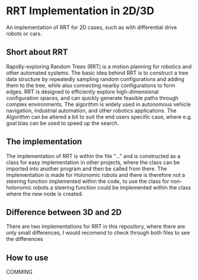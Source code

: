 # RRT Implementation in 2D/3D
An implementation of RRT for 2D cases, such as with differential drive robots or cars.

## Short about RRT
Rapidly-exploring Random Trees (RRT) is a motion planning for robotics and other automated systems. The basic idea behind RRT is to construct a tree data structure by repeatedly sampling random configurations and adding them to the tree, while also connecting nearby configurations to form edges. RRT is designed to efficiently explore high-dimensional configuration spaces, and can quickly generate feasible paths through complex environments. The algorithm is widely used in autonomous vehicle navigation, industrial automation, and other robotics applications. The Algorithm can be altered a bit to suit the end users specific case, where e.g. goal bias can be used to speed up the search. 

## The implementation 
The implementation of RRT is within the file "..." and is constructed as a class for easy implementation in other projects, where the class can be imported into another program and then be called from there. The Implementation is made for Holonomic robots and there is therefore not a steering function implemented within the code, to use the class for non-holonomic robots a steering function could be implemented within the class where the new node is created.

## Difference between 3D and 2D
There are two implementations for RRT in this repository, where there are only small differences, I would recomend to check through both files to see the differences


## How to use
COMMING
